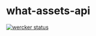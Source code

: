 # what-assets-api
[![wercker status](https://app.wercker.com/status/834b5ee286b1a8a9bb8d4959e35ebfe6/s/ "wercker status")](https://app.wercker.com/project/byKey/834b5ee286b1a8a9bb8d4959e35ebfe6)
